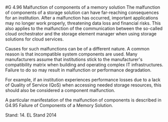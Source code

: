 #G 4.96 Malfunction of components of a memory solution
The malfunction of components of a storage solution can have far-reaching consequences for an institution. After a malfunction has occurred, important applications may no longer work properly, threatening data loss and financial risks. This also applies to the malfunction of the communication between the so-called cloud orchestrator and the storage element manager when using storage solutions for cloud services.

Causes for such malfunctions can be of a different nature. A common reason is that incompatible system components are used. Many manufacturers assume that institutions stick to the manufacturer's compatibility matrix when building and operating complex IT infrastructures. Failure to do so may result in malfunction or performance degradation.

For example, if an institution experiences performance losses due to a lack of Quality of Service (QoS) when accessing needed storage resources, this should also be considered a component malfunction.

A particular manifestation of the malfunction of components is described in G4.95 Failure of Components of a Memory Solution.

Stand: 14. EL Stand 2014



